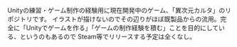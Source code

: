 Unityの練習・ゲーム制作の経験用に現在開発中のゲーム、「異次元カルタ」のリポジトリです。
イラストが描けないのでその辺りがほぼ既製品からの流用。完全に「Unityでゲームを作る」「ゲームの制作経験を積む」ことを目的にしている、というのもあるので
Steam等でリリースする予定は全くなし。
